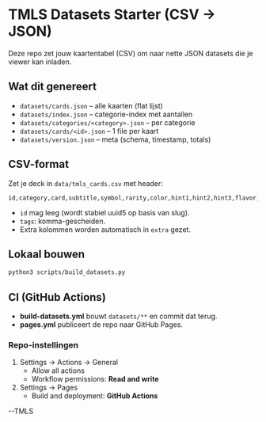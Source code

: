 # TMLS Datasets Starter (CSV → JSON)

Deze repo zet jouw kaartentabel (CSV) om naar nette JSON datasets die je viewer kan inladen.

## Wat dit genereert
- `datasets/cards.json` – alle kaarten (flat lijst)
- `datasets/index.json` – categorie-index met aantallen
- `datasets/categories/<category>.json` – per categorie
- `datasets/cards/<id>.json` – 1 file per kaart
- `datasets/version.json` – meta (schema, timestamp, totals)

## CSV-format
Zet je deck in `data/tmls_cards.csv` met header:
```
id,category,card,subtitle,symbol,rarity,color,hint1,hint2,hint3,flavor,tags,notes
```
- `id` mag leeg (wordt stabiel uuid5 op basis van slug).
- `tags`: komma-gescheiden.
- Extra kolommen worden automatisch in `extra` gezet.

## Lokaal bouwen
```bash
python3 scripts/build_datasets.py
```

## CI (GitHub Actions)
- **build-datasets.yml** bouwt `datasets/**` en commit dat terug.
- **pages.yml** publiceert de repo naar GitHub Pages.

### Repo-instellingen
1. Settings → Actions → General
   - Allow all actions
   - Workflow permissions: **Read and write**
2. Settings → Pages
   - Build and deployment: **GitHub Actions**

--TMLS
